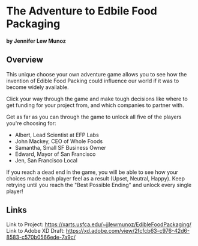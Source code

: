 # The Adventure to Edbile Food Packaging
#### by Jennifer Lew Munoz


## Overview
This unique choose your own adventure game allows you to see how the invention of Edible Food Packing could influence our world if it was to become widely available.

Click your way through the game and make tough decisions like where to get funding for your project from, and which companies to partner with.

Get as far as you can through the game to unlock all five of the players you're choosing for: 

- Albert, Lead Scientist at EFP Labs
- John Mackey, CEO of Whole Foods
- Samantha, Small SF Business Owner
- Edward, Mayor of San Francisco
- Jen, San Francisco Local

If you reach a dead end in the game, you will be able to see how your choices made each player feel as a result (Upset, Neutral, Happy). Keep retrying until you reach the "Best Possible Ending" and unlock every single player!

## Links
Link to Project: https://xarts.usfca.edu/~jjlewmunoz/EdibleFoodPackaging/
Link to Adobe XD Draft: https://xd.adobe.com/view/2fcfcb63-c976-42d6-8583-c570b0566ede-7a9c/